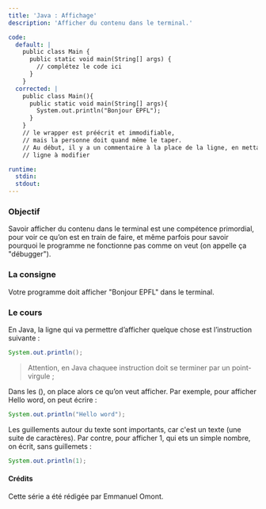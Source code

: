 ```yaml
---
title: 'Java : Affichage'
description: 'Afficher du contenu dans le terminal.'

code:
  default: |
    public class Main {
      public static void main(String[] args) {
        // complétez le code ici
      }
    }
  corrected: |
    public class Main(){
      public static void main(String[] args){
        System.out.println("Bonjour EPFL");
      }
    }
    // le wrapper est préécrit et immodifiable, 
    // mais la personne doit quand même le taper.
    // Au début, il y a un commentaire à la place de la ligne, en mettant
    // ligne à modifier

runtime:
  stdin:
  stdout:
---
```


### Objectif

Savoir afficher du contenu dans le terminal est une compétence primordial, pour voir ce qu’on est en train de faire, et même parfois pour savoir pourquoi le programme ne fonctionne pas comme on veut (on appelle ça "débugger").

### La consigne

Votre programme doit afficher "Bonjour EPFL" dans le terminal.

### Le cours

En Java, la ligne qui va permettre d’afficher quelque chose est l’instruction suivante :

```java
System.out.println();
```

> Attention, en Java chaquee instruction doit se terminer par un point-virgule ;

Dans les (), on place alors ce qu’on veut afficher. Par exemple, pour afficher Hello word, on peut écrire :

```java
System.out.println("Hello word");
```

Les guillements autour du texte sont importants, car c'est un texte (une suite de caractères). Par contre, pour afficher 1, qui ets un simple nombre, on écrit, sans guillemets :

```java
System.out.println(1);
```

#### Crédits

Cette série a été rédigée par Emmanuel Omont.
